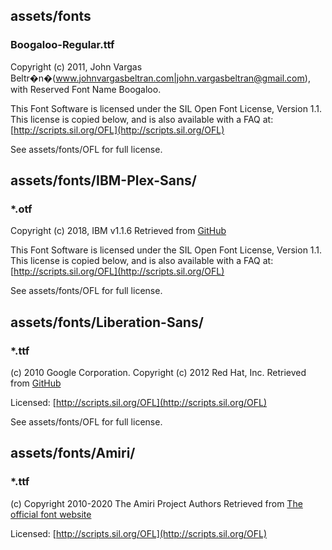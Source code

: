 ## assets/fonts
### Boogaloo-Regular.ttf
Copyright (c) 2011, John Vargas Beltr�n�(www.johnvargasbeltran.com|john.vargasbeltran@gmail.com),
with Reserved Font Name Boogaloo.

This Font Software is licensed under the SIL Open Font License, Version 1.1.
This license is copied below, and is also available with a FAQ at:
[http://scripts.sil.org/OFL](http://scripts.sil.org/OFL)

See assets/fonts/OFL for full license.

## assets/fonts/IBM-Plex-Sans/
### *.otf
Copyright (c) 2018, IBM
v1.1.6 Retrieved from [GitHub](https://github.com/IBM/plex/releases)

This Font Software is licensed under the SIL Open Font License, Version 1.1.
This license is copied below, and is also available with a FAQ at:
[http://scripts.sil.org/OFL](http://scripts.sil.org/OFL)

See assets/fonts/OFL for full license.

## assets/fonts/Liberation-Sans/
### *.ttf
(c) 2010 Google Corporation. Copyright (c) 2012 Red Hat, Inc.
Retrieved from [GitHub](https://github.com/liberationfonts/liberation-fonts)

Licensed: [http://scripts.sil.org/OFL](http://scripts.sil.org/OFL)

See assets/fonts/OFL for full license.

## assets/fonts/Amiri/
### *.ttf
(c) Copyright 2010-2020 The Amiri Project Authors
Retrieved from [The official font website](https://www.amirifont.org/)

Licensed: [http://scripts.sil.org/OFL](http://scripts.sil.org/OFL)
